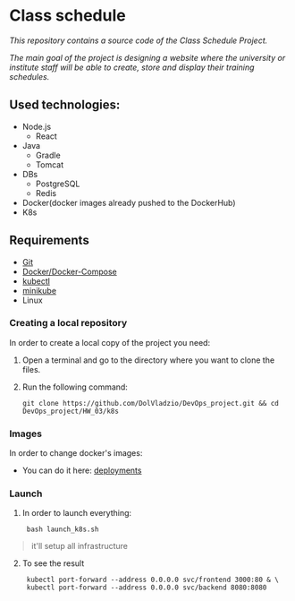 # Class schedule
_This repository contains a source code of the Class Schedule Project._

_The main goal of the project is designing a website where the university or institute staff will be able to create, store and display their training schedules._

## Used technologies:
- Node.js
  - React
- Java
  - Gradle
  - Tomcat
- DBs
  - PostgreSQL
  - Redis
- Docker(docker images already pushed to the DockerHub)
- K8s

## Requirements
- [Git]
- [Docker/Docker-Compose]
- [kubectl]
- [minikube]
- Linux

### Creating a local repository
In order to create a local copy of the project you need:
1. Open a terminal and go to the directory where you want to clone the files. 
2. Run the following command:

       git clone https://github.com/DolVladzio/DevOps_project.git && cd DevOps_project/HW_03/k8s

### Images
In order to change docker's images:
- You can do it here: [deployments]

### Launch
1. In order to launch everything:

        bash launch_k8s.sh
> it'll setup all infrastructure

2. To see the result

        kubectl port-forward --address 0.0.0.0 svc/frontend 3000:80 & \
        kubectl port-forward --address 0.0.0.0 svc/backend 8080:8080

[//]: # (Reference links)
[Git]: <https://git-scm.com/downloads/linux>
[Docker/Docker-Compose]: <https://docs.docker.com/engine/install/>
[kubectl]: <https://kubernetes.io/docs/tasks/tools/install-kubectl-linux/>
[minikube]: <https://minikube.sigs.k8s.io/docs/start/?arch=%2Flinux%2Fx86-64%2Fstable%2Fbinary+download>
[deployments]: <https://github.com/DolVladzio/DevOps_project/tree/SCRUM-18-HW_03/HW_03/k8s/deployments>
